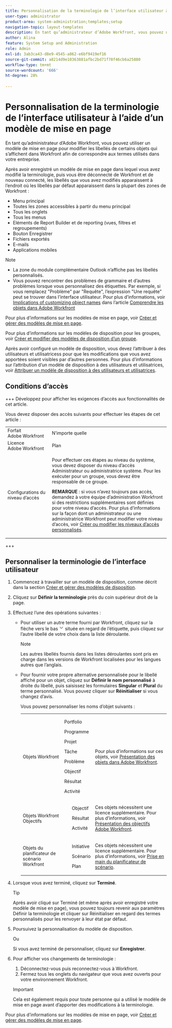 ```yaml
---
title: Personnalisation de la terminologie de l’interface utilisateur à l’aide d’un modèle de mise en page
user-type: administrator
product-area: system-administration;templates;setup
navigation-topic: layout-templates
description: En tant qu’administrateur d’Adobe Workfront, vous pouvez utiliser un modèle de mise en page pour modifier les libellés de certains objets qui s’affichent dans Workfront afin de correspondre aux termes utilisés dans votre entreprise.
author: Alina
feature: System Setup and Administration
role: Admin
exl-id: 3ab3ca43-d8e9-4545-a862-e6bf9419ef16
source-git-commit: a8214d9e10363881afbc2bd71f78f46cb6a25880
workflow-type: tm+mt
source-wordcount: '666'
ht-degree: 28%

---
```


# Personnalisation de la terminologie de l’interface utilisateur à l’aide d’un modèle de mise en page

En tant qu’administrateur d’Adobe Workfront, vous pouvez utiliser un modèle de mise en page pour modifier les libellés de certains objets qui s’affichent dans Workfront afin de correspondre aux termes utilisés dans votre entreprise.

Après avoir enregistré un modèle de mise en page dans lequel vous avez modifié la terminologie, puis vous être déconnecté de Workfront et de nouveau connecté, les libellés que vous avez modifiés apparaissent à l’endroit où les libellés par défaut apparaissent dans la plupart des zones de Workfront :

* Menu principal
* Toutes les zones accessibles à partir du menu principal
* Tous les onglets
* Tous les menus
* Eléments de Report Builder et de reporting (vues, filtres et regroupements)
* Bouton Enregistrer
* Fichiers exportés
* E-mails
* Applications mobiles

>[!NOTE]
>
>* La zone du module complémentaire Outlook n’affiche pas les libellés personnalisés.
>* Vous pouvez rencontrer des problèmes de grammaire et d’autres problèmes lorsque vous personnalisez des étiquettes. Par exemple, si vous remplacez &quot;Problème&quot; par &quot;Requête&quot;, l’expression &quot;Une requête&quot; peut se trouver dans l’interface utilisateur. Pour plus d’informations, voir [Implications of customizing object names](../../../workfront-basics/navigate-workfront/workfront-navigation/understand-objects.md#implications-of-customizing-object-names) dans l’article [Comprendre les objets dans Adobe Workfront](../../../workfront-basics/navigate-workfront/workfront-navigation/understand-objects.md)
>

Pour plus d’informations sur les modèles de mise en page, voir [Créer et gérer des modèles de mise en page](../../../administration-and-setup/customize-workfront/use-layout-templates/create-and-manage-layout-templates.md).

Pour plus d’informations sur les modèles de disposition pour les groupes, voir [Créer et modifier des modèles de disposition d’un groupe](../../../administration-and-setup/manage-groups/work-with-group-objects/create-and-modify-a-groups-layout-templates.md).

Après avoir configuré un modèle de disposition, vous devez l’attribuer à des utilisateurs et utilisatricess pour que les modifications que vous avez apportées soient visibles par d’autres personnes. Pour plus d’informations sur l’attribution d’un modèle de disposition à des utilisateurs et utilisatrices, voir [Attribuer un modèle de disposition à des utilisateurs et utilisatrices](../use-layout-templates/assign-users-to-layout-template.md).

## Conditions d’accès

+++ Développez pour afficher les exigences d’accès aux fonctionnalités de cet article.

Vous devez disposer des accès suivants pour effectuer les étapes de cet article :

<table style="table-layout:auto"> 
 <col> 
 <col> 
 <tbody> 
  <tr> 
   <td role="rowheader">Forfait Adobe Workfront</td> 
   <td>N’importe quelle</td> 
  </tr> 
  <tr> 
   <td role="rowheader">Licence Adobe Workfront</td> 
   <td>Plan</td> 
  </tr> 
  <tr> 
   <td role="rowheader">Configurations du niveau d’accès</td> 
   <td> <p>Pour effectuer ces étapes au niveau du système, vous devez disposer du niveau d’accès Administrateur ou administratrice système.
Pour les exécuter pour un groupe, vous devez être responsable de ce groupe.</p> <p><b>REMARQUE</b> : si vous n’avez toujours pas accès, demandez à votre équipe d’administration Workfront si des restrictions supplémentaires sont définies pour votre niveau d’accès. Pour plus d’informations sur la façon dont un administrateur ou une administratrice Workfront peut modifier votre niveau d’accès, voir <a href="../../../administration-and-setup/add-users/configure-and-grant-access/create-modify-access-levels.md" class="MCXref xref">Créer ou modifier les niveaux d’accès personnalisés</a>.</p> </td> 
  </tr> 
 </tbody> 
</table>

+++

## Personnaliser la terminologie de l’interface utilisateur

1. Commencez à travailler sur un modèle de disposition, comme décrit dans la section [Créer et gérer des modèles de disposition](../../../administration-and-setup/customize-workfront/use-layout-templates/create-and-manage-layout-templates.md).
1. Cliquez sur **Définir la terminologie** près du coin supérieur droit de la page.
1. Effectuez l’une des opérations suivantes :

   * Pour utiliser un autre terme fourni par Workfront, cliquez sur la flèche vers le bas ![](assets/dropdown-arrow.png) située en regard de l’étiquette, puis cliquez sur l’autre libellé de votre choix dans la liste déroulante.

     >[!NOTE]
     >
     >Les autres libellés fournis dans les listes déroulantes sont pris en charge dans les versions de Workfront localisées pour les langues autres que l’anglais.

   * Pour fournir votre propre alternative personnalisée pour le libellé affiché pour un objet, cliquez sur **Définir le nom personnalisé** à droite du libellé, puis saisissez les formulaires **Singular** et **Plural** du terme personnalisé. Vous pouvez cliquer sur **Réinitialiser** si vous changez d’avis.

     Vous pouvez personnaliser les noms d’objet suivants :

     <table style="table-layout:auto">
      <col>
      <col>
      <col>
      <tbody>
       <tr>
        <td role="rowheader"><p>Objets Workfront</p></td>
        <td>
          <p>Portfolio</p>
          <p>Programme</p>
          <p>Projet</p>
          <p>Tâche</p>
          <p>Problème</p>
          <p>Objectif</p>
          <p>Résultat</p>
          <p>Activité</p>
         </ul></td>
        <td><p>Pour plus d’informations sur ces objets, voir <a href="../../../workfront-basics/navigate-workfront/workfront-navigation/understand-objects.md" class="MCXref xref">Présentation des objets dans Adobe Workfront</a>.</p></td>
       </tr>
       <tr>
        <td role="rowheader"><p>Objets Workfront Objectifs</p></td>
        <td>
         <ul>
          <p>Objectif</p>
          <p>Résultat</p>
          <p>Activité</p>
         </ul></td>
        <td><p>Ces objets nécessitent une licence supplémentaire. Pour plus d’informations, voir <a href="../../../workfront-goals/goal-management/wf-goals-overview.md" class="MCXref xref">Présentation des objectifs Adobe Workfront</a>.</p></td>
       </tr>
       <tr data-mc-conditions="">
        <td role="rowheader"><p>Objets du planificateur de scénario Workfront</p></td>
        <td>
         <ul>
          <p>Initiative</p>
          <p>Scénario</p>
          <p>Plan </p>
         </ul></td>
        <td><p>Ces objets nécessitent une licence supplémentaire. Pour plus d’informations, voir <a href="../../../scenario-planner/get-started-with-scenario-planning.md" class="MCXref xref">Prise en main du planificateur de scénario</a>.</p></td>
       </tr>
      </tbody>
     </table>

1. Lorsque vous avez terminé, cliquez sur **Terminé**.

   >[!TIP]
   >
   >Après avoir cliqué sur Terminé (et même après avoir enregistré votre modèle de mise en page), vous pouvez toujours revenir aux paramètres Définir la terminologie et cliquer sur Réinitialiser en regard des termes personnalisés pour les renvoyer à leur état par défaut.

1. Poursuivez la personnalisation du modèle de disposition.

   Ou

   Si vous avez terminé de personnaliser, cliquez sur **Enregistrer**.

1. Pour afficher vos changements de terminologie :

   1. Déconnectez-vous puis reconnectez-vous à Workfront.
   1. Fermez tous les onglets du navigateur que vous avez ouverts pour votre environnement Workfront.

   >[!IMPORTANT]
   >
   >Cela est également requis pour toute personne qui a utilisé le modèle de mise en page avant d’apporter des modifications à la terminologie.

Pour plus d’informations sur les modèles de mise en page, voir [Créer et gérer des modèles de mise en page](../../../administration-and-setup/customize-workfront/use-layout-templates/create-and-manage-layout-templates.md).
